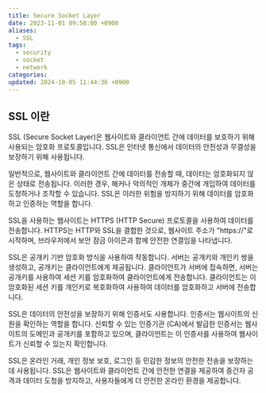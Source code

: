 ```yaml
---
title: Secure Socket Layer
date: 2023-11-01 09:58:00 +0900
aliases:
  - SSL
tags:
  - security
  - socket
  - network
categories: 
updated: 2024-10-05 11:44:36 +0900
---
```


## SSL 이란

SSL (Secure Socket Layer)은 웹사이트와 클라이언트 간에 데이터를 보호하기 위해 사용되는 암호화 프로토콜입니다. SSL은 인터넷 통신에서 데이터의 안전성과 무결성을 보장하기 위해 사용됩니다.

일반적으로, 웹사이트와 클라이언트 간에 데이터를 전송할 때, 데이터는 암호화되지 않은 상태로 전송됩니다. 이러한 경우, 해커나 악의적인 개체가 중간에 개입하여 데이터를 도청하거나 조작할 수 있습니다. SSL은 이러한 위험을 방지하기 위해 데이터를 암호화하고 인증하는 역할을 합니다.

SSL을 사용하는 웹사이트는 HTTPS (HTTP Secure) 프로토콜을 사용하여 데이터를 전송합니다. HTTPS는 HTTP와 SSL을 결합한 것으로, 웹사이트 주소가 "https://"로 시작하며, 브라우저에서 보안 잠금 아이콘과 함께 안전한 연결임을 나타냅니다.

SSL은 공개키 기반 암호화 방식을 사용하여 작동합니다. 서버는 공개키와 개인키 쌍을 생성하고, 공개키는 클라이언트에게 제공됩니다. 클라이언트가 서버에 접속하면, 서버는 공개키를 사용하여 세션 키를 암호화하여 클라이언트에게 전송합니다. 클라이언트는 이 암호화된 세션 키를 개인키로 복호화하여 사용하여 데이터를 암호화하고 서버에 전송합니다.

SSL은 데이터의 안전성을 보장하기 위해 인증서도 사용합니다. 인증서는 웹사이트의 신원을 확인하는 역할을 합니다. 신뢰할 수 있는 인증기관 (CA)에서 발급한 인증서는 웹사이트의 도메인과 공개키를 포함하고 있으며, 클라이언트는 이 인증서를 사용하여 웹사이트가 신뢰할 수 있는지 확인합니다.

SSL은 온라인 거래, 개인 정보 보호, 로그인 등 민감한 정보의 안전한 전송을 보장하는데 사용됩니다. SSL은 웹사이트와 클라이언트 간에 안전한 연결을 제공하여 중간자 공격과 데이터 도청을 방지하고, 사용자들에게 더 안전한 온라인 환경을 제공합니다.
